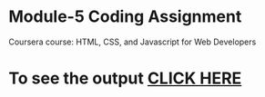 
# Module-5 Coding Assignment

Coursera course: HTML, CSS, and Javascript for Web Developers

# To see the output [CLICK HERE](https://cypher45.github.io/Coursera-HTML-CSS-and-JavaScript-for-Web-Developers/Assignments/module-5/index.html)
